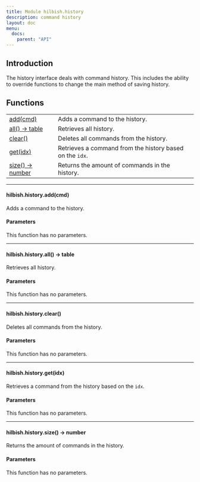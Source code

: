 ```yaml
---
title: Module hilbish.history
description: command history
layout: doc
menu:
  docs:
    parent: "API"
---
```


## Introduction
The history interface deals with command history.
This includes the ability to override functions to change the main
method of saving history.

## Functions
|||
|----|----|
|<a href="#history.add">add(cmd)</a>|Adds a command to the history.|
|<a href="#history.all">all() -> table</a>|Retrieves all history.|
|<a href="#history.clear">clear()</a>|Deletes all commands from the history.|
|<a href="#history.get">get(idx)</a>|Retrieves a command from the history based on the `idx`.|
|<a href="#history.size">size() -> number</a>|Returns the amount of commands in the history.|

<hr><div id='history.add'>
<h4 class='heading'>
hilbish.history.add(cmd)
<a href="#history.add" class='heading-link'>
	<i class="fas fa-paperclip"></i>
</a>
</h4>

Adds a command to the history.  
#### Parameters
This function has no parameters.  
</div>

<hr><div id='history.all'>
<h4 class='heading'>
hilbish.history.all() -> table
<a href="#history.all" class='heading-link'>
	<i class="fas fa-paperclip"></i>
</a>
</h4>

Retrieves all history.  
#### Parameters
This function has no parameters.  
</div>

<hr><div id='history.clear'>
<h4 class='heading'>
hilbish.history.clear()
<a href="#history.clear" class='heading-link'>
	<i class="fas fa-paperclip"></i>
</a>
</h4>

Deletes all commands from the history.  
#### Parameters
This function has no parameters.  
</div>

<hr><div id='history.get'>
<h4 class='heading'>
hilbish.history.get(idx)
<a href="#history.get" class='heading-link'>
	<i class="fas fa-paperclip"></i>
</a>
</h4>

Retrieves a command from the history based on the `idx`.  
#### Parameters
This function has no parameters.  
</div>

<hr><div id='history.size'>
<h4 class='heading'>
hilbish.history.size() -> number
<a href="#history.size" class='heading-link'>
	<i class="fas fa-paperclip"></i>
</a>
</h4>

Returns the amount of commands in the history.  
#### Parameters
This function has no parameters.  
</div>


